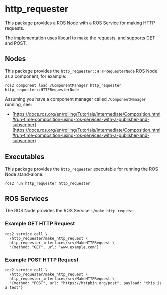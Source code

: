 # http_requester

This package provides a ROS Node with a ROS Service for making HTTP requests.

The implementation uses libcurl to make the requests, and supports GET and POST.

## Nodes

This package provides the `http_requester::HTTPRequesterNode` ROS Node as a component, for example:

```
ros2 component load /ComponentManager http_requester http_requester::HTTPRequesterNode
```

Assuming you have a component manager called `/ComponentManager` running, see:

- [https://docs.ros.org/en/rolling/Tutorials/Intermediate/Composition.html#run-time-composition-using-ros-services-with-a-publisher-and-subscriber](https://docs.ros.org/en/rolling/Tutorials/Intermediate/Composition.html#run-time-composition-using-ros-services-with-a-publisher-and-subscriber)

## Executables

This package provides the `http_requester` executable for running the ROS Node stand-alone:

```
ros2 run http_requester http_requester
```

## ROS Services

The ROS Node provides the ROS Service `~/make_http_request`.

### Example GET HTTP Request

```
ros2 service call \
  /http_requester/make_http_request \
  http_requester_interfaces/srv/MakeHTTPRequest \
  '{method: "GET", url: "www.example.com"}'
```

### Example POST HTTP Request

```
ros2 service call \
  /http_requester/make_http_request \
  http_requester_interfaces/srv/MakeHTTPRequest \
  '{method: "POST", url: "https://httpbin.org/post", payload: "this is a test"}'
```
